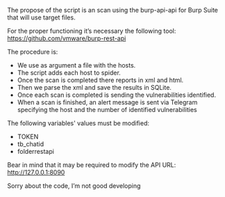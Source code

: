 The propose of the script is an scan using the burp-api-api for Burp Suite that will use target files.

For the proper functioning it’s necessary the following tool: https://github.com/vmware/burp-rest-api 

The procedure is:
- We use as argument a file with the hosts.
- The script adds each host to spider.
- Once the scan is completed there reports in xml and html.
- Then we parse the xml and save the results in SQLite.
- Once each scan is completed is sending the vulnerabilities identified.
- When a scan is finished, an alert message is sent via Telegram specifying the host and the number of identified vulnerabilities

The following variables' values must be modified:
- TOKEN
- tb_chatid
- folderrestapi

Bear in mind that it may be required to modify the API URL: http://127.0.0.1:8090

Sorry about the code, I’m not good developing
